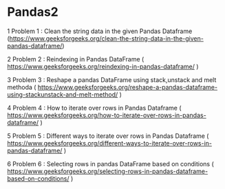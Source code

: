# Pandas2

1 Problem 1 : Clean the string data in the given Pandas Dataframe	(https://www.geeksforgeeks.org/clean-the-string-data-in-the-given-pandas-dataframe/)

2 Problem 2 : Reindexing in Pandas DataFrame	( https://www.geeksforgeeks.org/reindexing-in-pandas-dataframe/ )

3 Problem 3 : Reshape a pandas DataFrame using stack,unstack and melt methoda	( https://www.geeksforgeeks.org/reshape-a-pandas-dataframe-using-stackunstack-and-melt-method/ )

4 Problem 4 : How to iterate over rows in Pandas Dataframe	(	https://www.geeksforgeeks.org/how-to-iterate-over-rows-in-pandas-dataframe/ )

5 Problem 5 : Different ways to iterate over rows in Pandas Dataframe	(	https://www.geeksforgeeks.org/different-ways-to-iterate-over-rows-in-pandas-dataframe/ )

6 Problem 6 : Selecting rows in pandas DataFrame based on conditions	(	https://www.geeksforgeeks.org/selecting-rows-in-pandas-dataframe-based-on-conditions/ )
